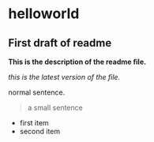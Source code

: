# helloworld
## First draft of readme
**This is the description of the readme file.**

*this is the latest version of the file.*

normal sentence.
>a small sentence

- first item
- second item



